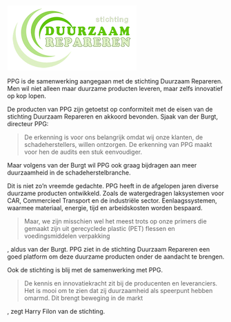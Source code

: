 ![stichting-duurzaam-repareren](/docs/images/stichting-duurzaam-repareren.png)

PPG is de samenwerking aangegaan met de stichting Duurzaam Repareren. Men wil niet alleen maar duurzame producten leveren, maar zelfs innovatief op kop lopen.

De producten van PPG zijn getoetst op conformiteit met de eisen van de stichting Duurzaam Repareren en akkoord bevonden. Sjaak van der Burgt, directeur PPG:

> De erkenning is voor ons belangrijk omdat wij onze klanten, de schadeherstellers, willen ontzorgen. De erkenning van PPG maakt voor hen de audits een stuk eenvoudiger.

Maar volgens van der Burgt wil PPG ook graag bijdragen aan meer duurzaamheid in de schadeherstelbranche.

Dit is niet zo’n vreemde gedachte. PPG heeft in de afgelopen jaren diverse duurzame producten ontwikkeld. Zoals de watergedragen laksystemen voor CAR, Commercieel Transport en de industriële sector. Eenlaagssystemen, waarmee materiaal, energie, tijd en arbeidskosten worden bespaard.

> Maar, we zijn misschien wel het meest trots op onze primers die gemaakt zijn uit gerecyclede plastic (PET) flessen en voedingsmiddelen verpakking

, aldus van der Burgt. PPG ziet in de stichting Duurzaam Repareren een goed platform om deze duurzame producten onder de aandacht te brengen.

Ook de stichting is blij met de samenwerking met PPG.

> De kennis en innovatiekracht zit bij de producenten en leveranciers. Het is mooi om te zien dat zij duurzaamheid als speerpunt hebben omarmd. Dit brengt beweging in de markt

, zegt Harry Filon van de stichting.
